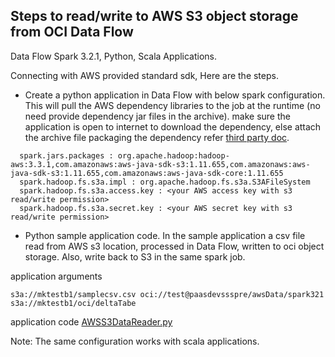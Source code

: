 ## Steps to read/write to AWS S3 object storage from OCI Data Flow

Data Flow Spark 3.2.1, Python, Scala Applications. 

Connecting with AWS provided standard sdk, Here are the steps.

* Create a python application in Data Flow with below spark configuration. This will pull the AWS dependency libraries to the job at the runtime (no need provide dependency jar files in the archive). make sure the application is open to internet to download the dependency, else attach the archive file packaging the dependency refer [third party doc](https://github.com/lnmohankumar/oci-dataflow/blob/main/quick-start).

```
  spark.jars.packages : org.apache.hadoop:hadoop-aws:3.3.1,com.amazonaws:aws-java-sdk-s3:1.11.655,com.amazonaws:aws-java-sdk-s3:1.11.655,com.amazonaws:aws-java-sdk-core:1.11.655
  spark.hadoop.fs.s3a.impl : org.apache.hadoop.fs.s3a.S3AFileSystem
  spark.hadoop.fs.s3a.access.key : <your AWS access key with s3 read/write permission>
  spark.hadoop.fs.s3a.secret.key : <your AWS secret key with s3 read/write permission>
```
* Python sample application code. In the sample application a csv file read from AWS s3 location, processed in Data Flow, written to oci object storage. Also, write back to S3 in the same spark job.

application arguments
```
s3a://mktestb1/samplecsv.csv oci://test@paasdevssspre/awsData/spark321 s3a://mktestb1/oci/deltaTabe
```
application code [AWSS3DataReader.py](https://github.com/lnmohankumar/oci-dataflow/blob/main/quick-start/oci-df-sample-py/AWSS3DataReader.py)


Note: The same configuration works with scala applications. 

